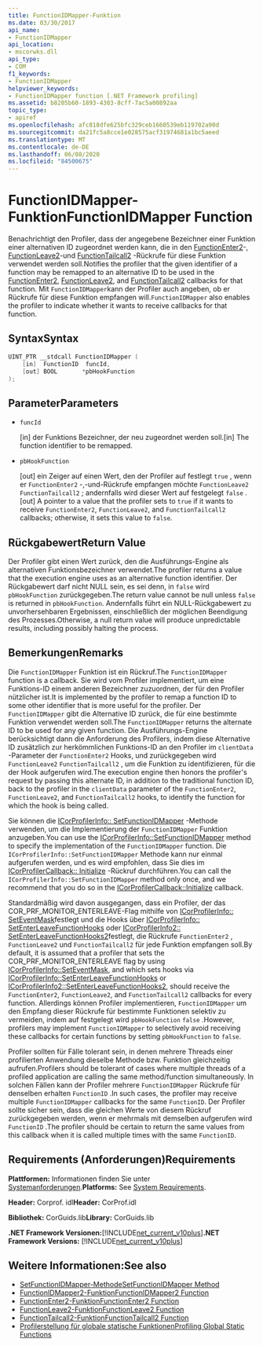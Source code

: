 ```yaml
---
title: FunctionIDMapper-Funktion
ms.date: 03/30/2017
api_name:
- FunctionIDMapper
api_location:
- mscorwks.dll
api_type:
- COM
f1_keywords:
- FunctionIDMapper
helpviewer_keywords:
- FunctionIDMapper function [.NET Framework profiling]
ms.assetid: b8205b60-1893-4303-8cff-7ac5a00892aa
topic_type:
- apiref
ms.openlocfilehash: afc818dfe625bfc329ceb1660539eb119702a90d
ms.sourcegitcommit: da21fc5a8cce1e028575acf31974681a1bc5aeed
ms.translationtype: MT
ms.contentlocale: de-DE
ms.lasthandoff: 06/08/2020
ms.locfileid: "84500675"
---
```

# <a name="functionidmapper-function"></a><span data-ttu-id="bda46-102">FunctionIDMapper-Funktion</span><span class="sxs-lookup"><span data-stu-id="bda46-102">FunctionIDMapper Function</span></span>
<span data-ttu-id="bda46-103">Benachrichtigt den Profiler, dass der angegebene Bezeichner einer Funktion einer alternativen ID zugeordnet werden kann, die in den [FunctionEnter2](functionenter2-function.md)-, [FunctionLeave2](functionleave2-function.md)-und [FunctionTailcall2](functiontailcall2-function.md) -Rückrufe für diese Funktion verwendet werden soll.</span><span class="sxs-lookup"><span data-stu-id="bda46-103">Notifies the profiler that the given identifier of a function may be remapped to an alternative ID to be used in the [FunctionEnter2](functionenter2-function.md), [FunctionLeave2](functionleave2-function.md), and [FunctionTailcall2](functiontailcall2-function.md) callbacks for that function.</span></span> <span data-ttu-id="bda46-104">Mit `FunctionIDMapper`kann der Profiler auch angeben, ob er Rückrufe für diese Funktion empfangen will.</span><span class="sxs-lookup"><span data-stu-id="bda46-104">`FunctionIDMapper` also enables the profiler to indicate whether it wants to receive callbacks for that function.</span></span>  
  
## <a name="syntax"></a><span data-ttu-id="bda46-105">Syntax</span><span class="sxs-lookup"><span data-stu-id="bda46-105">Syntax</span></span>  
  
```cpp  
UINT_PTR __stdcall FunctionIDMapper (  
    [in]  FunctionID  funcId,
    [out] BOOL       *pbHookFunction  
);  
```  
  
## <a name="parameters"></a><span data-ttu-id="bda46-106">Parameter</span><span class="sxs-lookup"><span data-stu-id="bda46-106">Parameters</span></span>

- `funcId`

  <span data-ttu-id="bda46-107">\[in] der Funktions Bezeichner, der neu zugeordnet werden soll.</span><span class="sxs-lookup"><span data-stu-id="bda46-107">\[in] The function identifier to be remapped.</span></span>

- `pbHookFunction`

  <span data-ttu-id="bda46-108">\[out] ein Zeiger auf einen Wert, den der Profiler auf festlegt `true` , wenn er `FunctionEnter2` -,-und-Rückrufe empfangen möchte `FunctionLeave2` `FunctionTailcall2` ; andernfalls wird dieser Wert auf festgelegt `false` .</span><span class="sxs-lookup"><span data-stu-id="bda46-108">\[out] A pointer to a value that the profiler sets to `true` if it wants to receive `FunctionEnter2`, `FunctionLeave2`, and `FunctionTailcall2` callbacks; otherwise, it sets this value to `false`.</span></span>

## <a name="return-value"></a><span data-ttu-id="bda46-109">Rückgabewert</span><span class="sxs-lookup"><span data-stu-id="bda46-109">Return Value</span></span>  
 <span data-ttu-id="bda46-110">Der Profiler gibt einen Wert zurück, den die Ausführungs-Engine als alternativen Funktionsbezeichner verwendet.</span><span class="sxs-lookup"><span data-stu-id="bda46-110">The profiler returns a value that the execution engine uses as an alternative function identifier.</span></span> <span data-ttu-id="bda46-111">Der Rückgabewert darf nicht NULL sein, es sei denn, in `false` wird `pbHookFunction` zurückgegeben.</span><span class="sxs-lookup"><span data-stu-id="bda46-111">The return value cannot be null unless `false` is returned in `pbHookFunction`.</span></span> <span data-ttu-id="bda46-112">Andernfalls führt ein NULL-Rückgabewert zu unvorhersehbaren Ergebnissen, einschließlich der möglichen Beendigung des Prozesses.</span><span class="sxs-lookup"><span data-stu-id="bda46-112">Otherwise, a null return value will produce unpredictable results, including possibly halting the process.</span></span>  
  
## <a name="remarks"></a><span data-ttu-id="bda46-113">Bemerkungen</span><span class="sxs-lookup"><span data-stu-id="bda46-113">Remarks</span></span>  
 <span data-ttu-id="bda46-114">Die `FunctionIDMapper` Funktion ist ein Rückruf.</span><span class="sxs-lookup"><span data-stu-id="bda46-114">The `FunctionIDMapper` function is a callback.</span></span> <span data-ttu-id="bda46-115">Sie wird vom Profiler implementiert, um eine Funktions-ID einem anderen Bezeichner zuzuordnen, der für den Profiler nützlicher ist.</span><span class="sxs-lookup"><span data-stu-id="bda46-115">It is implemented by the profiler to remap a function ID to some other identifier that is more useful for the profiler.</span></span> <span data-ttu-id="bda46-116">Der `FunctionIDMapper` gibt die Alternative ID zurück, die für eine bestimmte Funktion verwendet werden soll.</span><span class="sxs-lookup"><span data-stu-id="bda46-116">The `FunctionIDMapper` returns the alternate ID to be used for any given function.</span></span> <span data-ttu-id="bda46-117">Die Ausführungs-Engine berücksichtigt dann die Anforderung des Profilers, indem diese Alternative ID zusätzlich zur herkömmlichen Funktions-ID an den Profiler im `clientData` -Parameter der `FunctionEnter2` Hooks, und zurückgegeben wird `FunctionLeave2` `FunctionTailcall2` , um die Funktion zu identifizieren, für die der Hook aufgerufen wird.</span><span class="sxs-lookup"><span data-stu-id="bda46-117">The execution engine then honors the profiler's request by passing this alternate ID, in addition to the traditional function ID, back to the profiler in the `clientData` parameter of the `FunctionEnter2`, `FunctionLeave2`, and `FunctionTailcall2` hooks, to identify the function for which the hook is being called.</span></span>  
  
 <span data-ttu-id="bda46-118">Sie können die [ICorProfilerInfo:: SetFunctionIDMapper](icorprofilerinfo-setfunctionidmapper-method.md) -Methode verwenden, um die Implementierung der `FunctionIDMapper` Funktion anzugeben.</span><span class="sxs-lookup"><span data-stu-id="bda46-118">You can use the [ICorProfilerInfo::SetFunctionIDMapper](icorprofilerinfo-setfunctionidmapper-method.md) method to specify the implementation of the `FunctionIDMapper` function.</span></span> <span data-ttu-id="bda46-119">Die `ICorProfilerInfo::SetFunctionIDMapper` Methode kann nur einmal aufgerufen werden, und es wird empfohlen, dass Sie dies im [ICorProfilerCallback:: Initialize](icorprofilercallback-initialize-method.md) -Rückruf durchführen.</span><span class="sxs-lookup"><span data-stu-id="bda46-119">You can call the `ICorProfilerInfo::SetFunctionIDMapper` method only once, and we recommend that you do so in the [ICorProfilerCallback::Initialize](icorprofilercallback-initialize-method.md) callback.</span></span>  
  
 <span data-ttu-id="bda46-120">Standardmäßig wird davon ausgegangen, dass ein Profiler, der das COR_PRF_MONITOR_ENTERLEAVE-Flag mithilfe von [ICorProfilerInfo:: SetEventMask](icorprofilerinfo-seteventmask-method.md)festlegt und die Hooks über [ICorProfilerInfo:: SetEnterLeaveFunctionHooks](icorprofilerinfo-setenterleavefunctionhooks-method.md) oder [ICorProfilerInfo2:: SetEnterLeaveFunctionHooks2](icorprofilerinfo2-setenterleavefunctionhooks2-method.md)festlegt, die Rückrufe `FunctionEnter2` , `FunctionLeave2` und `FunctionTailcall2` für jede Funktion empfangen soll.</span><span class="sxs-lookup"><span data-stu-id="bda46-120">By default, it is assumed that a profiler that sets the COR_PRF_MONITOR_ENTERLEAVE flag by using [ICorProfilerInfo::SetEventMask](icorprofilerinfo-seteventmask-method.md), and which sets hooks via [ICorProfilerInfo::SetEnterLeaveFunctionHooks](icorprofilerinfo-setenterleavefunctionhooks-method.md) or [ICorProfilerInfo2::SetEnterLeaveFunctionHooks2](icorprofilerinfo2-setenterleavefunctionhooks2-method.md), should receive the `FunctionEnter2`, `FunctionLeave2`, and `FunctionTailcall2` callbacks for every function.</span></span> <span data-ttu-id="bda46-121">Allerdings können Profiler implementieren, `FunctionIDMapper` um den Empfang dieser Rückrufe für bestimmte Funktionen selektiv zu vermeiden, indem auf festgelegt wird `pbHookFunction` `false` .</span><span class="sxs-lookup"><span data-stu-id="bda46-121">However, profilers may implement `FunctionIDMapper` to selectively avoid receiving these callbacks for certain functions by setting `pbHookFunction` to `false`.</span></span>  
  
 <span data-ttu-id="bda46-122">Profiler sollten für Fälle tolerant sein, in denen mehrere Threads einer profilierten Anwendung dieselbe Methode bzw. Funktion gleichzeitig aufrufen.</span><span class="sxs-lookup"><span data-stu-id="bda46-122">Profilers should be tolerant of cases where multiple threads of a profiled application are calling the same method/function simultaneously.</span></span> <span data-ttu-id="bda46-123">In solchen Fällen kann der Profiler mehrere `FunctionIDMapper` Rückrufe für denselben erhalten `FunctionID` .</span><span class="sxs-lookup"><span data-stu-id="bda46-123">In such cases, the profiler may receive multiple `FunctionIDMapper` callbacks for the same `FunctionID`.</span></span> <span data-ttu-id="bda46-124">Der Profiler sollte sicher sein, dass die gleichen Werte von diesem Rückruf zurückgegeben werden, wenn er mehrmals mit demselben aufgerufen wird `FunctionID` .</span><span class="sxs-lookup"><span data-stu-id="bda46-124">The profiler should be certain to return the same values from this callback when it is called multiple times with the same `FunctionID`.</span></span>  
  
## <a name="requirements"></a><span data-ttu-id="bda46-125">Requirements (Anforderungen)</span><span class="sxs-lookup"><span data-stu-id="bda46-125">Requirements</span></span>  
 <span data-ttu-id="bda46-126">**Plattformen:** Informationen finden Sie unter [Systemanforderungen](../../get-started/system-requirements.md).</span><span class="sxs-lookup"><span data-stu-id="bda46-126">**Platforms:** See [System Requirements](../../get-started/system-requirements.md).</span></span>  
  
 <span data-ttu-id="bda46-127">**Header:** Corprof. idl</span><span class="sxs-lookup"><span data-stu-id="bda46-127">**Header:** CorProf.idl</span></span>  
  
 <span data-ttu-id="bda46-128">**Bibliothek:** CorGuids.lib</span><span class="sxs-lookup"><span data-stu-id="bda46-128">**Library:** CorGuids.lib</span></span>  
  
 <span data-ttu-id="bda46-129">**.NET Framework Versionen:**[!INCLUDE[net_current_v10plus](../../../../includes/net-current-v10plus-md.md)]</span><span class="sxs-lookup"><span data-stu-id="bda46-129">**.NET Framework Versions:** [!INCLUDE[net_current_v10plus](../../../../includes/net-current-v10plus-md.md)]</span></span>  
  
## <a name="see-also"></a><span data-ttu-id="bda46-130">Weitere Informationen:</span><span class="sxs-lookup"><span data-stu-id="bda46-130">See also</span></span>

- [<span data-ttu-id="bda46-131">SetFunctionIDMapper-Methode</span><span class="sxs-lookup"><span data-stu-id="bda46-131">SetFunctionIDMapper Method</span></span>](icorprofilerinfo-setfunctionidmapper-method.md)
- [<span data-ttu-id="bda46-132">FunctionIDMapper2-Funktion</span><span class="sxs-lookup"><span data-stu-id="bda46-132">FunctionIDMapper2 Function</span></span>](functionidmapper2-function.md)
- [<span data-ttu-id="bda46-133">FunctionEnter2-Funktion</span><span class="sxs-lookup"><span data-stu-id="bda46-133">FunctionEnter2 Function</span></span>](functionenter2-function.md)
- [<span data-ttu-id="bda46-134">FunctionLeave2-Funktion</span><span class="sxs-lookup"><span data-stu-id="bda46-134">FunctionLeave2 Function</span></span>](functionleave2-function.md)
- [<span data-ttu-id="bda46-135">FunctionTailcall2-Funktion</span><span class="sxs-lookup"><span data-stu-id="bda46-135">FunctionTailcall2 Function</span></span>](functiontailcall2-function.md)
- [<span data-ttu-id="bda46-136">Profilerstellung für globale statische Funktionen</span><span class="sxs-lookup"><span data-stu-id="bda46-136">Profiling Global Static Functions</span></span>](profiling-global-static-functions.md)
